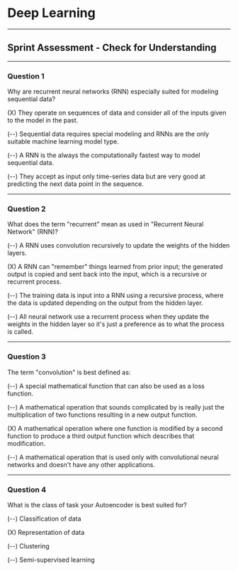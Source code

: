 # Deep Learning

---

## Sprint Assessment - Check for Understanding

---

### Question 1

Why are recurrent neural networks (RNN) especially suited for modeling sequential data?

(X) They operate on sequences of data and consider all of the inputs given to the model in the past.

(--) Sequential data requires special modeling and RNNs are the only suitable machine learning model type.
  
(--) A RNN is the always the computationally fastest way to model sequential data.
  
(--) They accept as input only time-series data but are very good at predicting the next data point in the sequence.

---

### Question 2

What does the term "recurrent" mean as used in "Recurrent Neural Network" (RNN)?

(--) A RNN uses convolution recursively to update the weights of the hidden layers.

(X) A RNN can "remember" things learned from prior input; the generated output is copied and sent back into the input, which is a recursive or recurrent process.

(--) The training data is input into a RNN using a recursive process, where the data is updated depending on the output from the hidden layer.

(--) All neural network use a recurrent process when they update the weights in the hidden layer so it's just a preference as to what the process is called.

---

### Question 3

The term "convolution" is best defined as:

(--) A special mathematical function that can also be used as a loss function.

(--) A mathematical operation that sounds complicated by is really just the multiplication of two functions resulting in a new output function.

(X) A mathematical operation where one function is modified by a second function to produce a third output function which describes that modification.

(--) A mathematical operation that is used only with convolutional neural networks and doesn't have any other applications.

---

### Question 4

What is the class of task your Autoencoder is best suited for?

(--) Classification of data

(X) Representation of data

(--) Clustering

(--) Semi-supervised learning